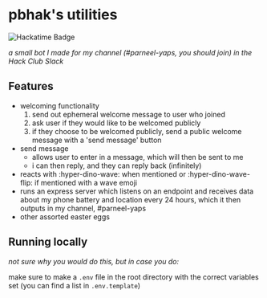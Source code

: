 # pbhak's utilities
![Hackatime Badge](https://badge.pbhak.hackclub.app/U07V1ND4H0Q/utilities)

_a small bot I made for my channel (#parneel-yaps, you should join) in the Hack Club Slack_

## Features
- welcoming functionality
  1. send out ephemeral welcome message to user who joined
  2. ask user if they would like to be welcomed publicly
  3. if they choose to be welcomed publicly, send a public welcome message with a 'send message' button
- send message
  - allows user to enter in a message, which will then be sent to me
  - i can then reply, and they can reply back (infinitely)
- reacts with :hyper-dino-wave: when mentioned or :hyper-dino-wave-flip: if mentioned with a wave emoji
- runs an express server which listens on an endpoint and receives data about my phone battery and location every 24 hours, which it then outputs in my channel, #parneel-yaps
- other assorted easter eggs

## Running locally
_not sure why you would do this, but in case you do:_

make sure to make a `.env` file in the root directory with the correct variables set (you can find a list in `.env.template`)
